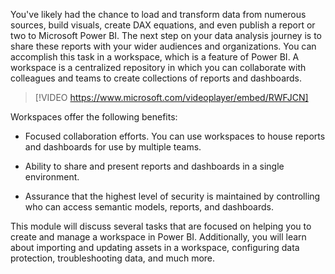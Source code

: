 You've likely had the chance to load and transform data from numerous sources, build visuals, create DAX equations, and even publish a report or two to Microsoft Power BI. The next step on your data analysis journey is to share these reports with your wider audiences and organizations. You can accomplish this task in a workspace, which is a feature of Power BI. A workspace is a centralized repository in which you can collaborate with colleagues and teams to create collections of reports and dashboards.

> [!VIDEO https://www.microsoft.com/videoplayer/embed/RWFJCN]

Workspaces offer the following benefits:

-   Focused collaboration efforts. You can use workspaces to house reports and dashboards for use by multiple teams.

-   Ability to share and present reports and dashboards in a single environment.

-   Assurance that the highest level of security is maintained by controlling who can access semantic models, reports, and dashboards.

This module will discuss several tasks that are focused on helping you to create and manage a workspace in Power BI. Additionally, you will learn about importing and updating assets in a workspace, configuring data protection, troubleshooting data, and much more.
